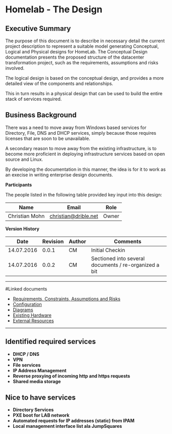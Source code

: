 # Homelab - The Design

## Executive Summary

The purpose of this document is to describe in necessary detail the current project description to represent a suitable model generating Conceptual, Logical and Physical designs for HomeLab. The Conceptual Design documentation presents the proposed structure of the datacenter transformation project, such as the requirements, assumptions and risks involved.

The logical design is based on the conceptual design, and provides a more detailed view of the components and relationships.

This in turn results in a physical design that can be used to build the entire stack of services required.


## Business Background

There was a need to move away from Windows based services for Directory, File, DNS and DHCP services, simply because those requires licenses that are soon to be unavailable.

A secondary reason to move away from the existing infrastructure, is to become more proficient in deploying infrastructure services based on open source and Linux.

By developing the documentation in this manner, the idea is for it to work as an execise in writing enterprise design documents.


**Participants**

The people listed in the following table provided key input into this design:


|Name|Email|Role|
|---|---|---|
|Christian Mohn|christian@drible.net|Owner|

**Version History**

|Date|Revision|Author|Comments|
|---|---|---|---|
|14.07.2016|0.0.1|CM|Initial Checkin
|14.07.2016|0.0.2|CM|Sectioned into several documents / re-organized a bit


---

#Linked documents

- [Requirements, Constraints, Assumptions and Risks](RCAR.md)
- [Configuration](Configuration.md)
- [Diagrams](Diagrams.md)
- [Existing Hardware](ExistingHardware.md)
- [External Resources](ExternalResources.md)


---

## Identified required services
  - **DHCP / DNS**
  - **VPN**
  - **File services**
  - **IP Address Management**
  - **Reverse proxying of incoming http and https requests**
  - **Shared media storage**

## Nice to have services
- **Directory Services**
- **PXE boot for LAB network**
- **Automated requests for IP addresses (static) from IPAM**
- **Local management interface list ala JumpSquares**